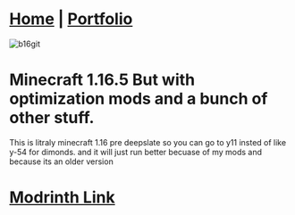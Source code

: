 # [Home](https://arc360alt.github.io/arcsite/) | [Portfolio](Portfolio.md)
![b16git](https://github.com/user-attachments/assets/08752d43-af49-440a-8d9e-1e819db8dd00)
# Minecraft 1.16.5 But with optimization mods and a bunch of other stuff.

This is litraly minecraft 1.16 pre deepslate so you can go to y11 insted of like y-54 for dimonds. and it will just run better becuase of my mods and because its an older version

# [Modrinth Link](https://modrinth.com/modpack/better-16.5)
